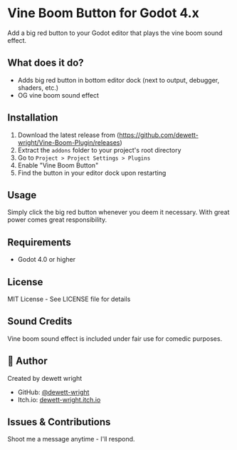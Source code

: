 # Vine Boom Button for Godot 4.x

Add a big red button to your Godot editor that plays the vine boom sound effect.

## What does it do?

- Adds big red button in bottom editor dock (next to output, debugger, shaders, etc.)
- OG vine boom sound effect

## Installation

1. Download the latest release from (https://github.com/dewett-wright/Vine-Boom-Plugin/releases)
2. Extract the `addons` folder to your project's root directory
3. Go to `Project > Project Settings > Plugins`
4. Enable "Vine Boom Button"
5. Find the button in your editor dock upon restarting

## Usage

Simply click the big red button whenever you deem it necessary. With great power comes great responsibility.

## Requirements

- Godot 4.0 or higher

## License

MIT License - See LICENSE file for details

## Sound Credits

Vine boom sound effect is included under fair use for comedic purposes.

## 👤 Author

Created by dewett wright
- GitHub: [@dewett-wright](https://github.com/dewett-wright)
- Itch.io: [dewett-wright.itch.io](https://dewett-wright-dev.itch.io/)

## Issues & Contributions

Shoot me a message anytime - I'll respond.
